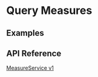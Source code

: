 # Query Measures

## Examples

## API Reference

[MeasureService v1](../../api-reference.md#measureservice)
